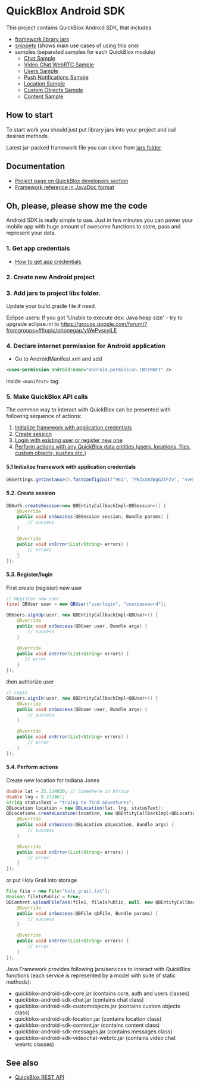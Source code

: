 # QuickBlox Android SDK

This project contains QuickBlox Android SDK, that includes

* [framework library jars](https://github.com/QuickBlox/quickblox-android-sdk/tree/master/jars)
* [snippets](https://github.com/QuickBlox/quickblox-android-sdk/tree/master/snippets) (shows main use cases of using this one)
* samples (separated samples for each QuickBlox module)
  * [Chat Sample](https://github.com/QuickBlox/quickblox-android-sdk/tree/master/sample-chat)
  * [Video Chat WebRTC Sample](https://github.com/QuickBlox/quickblox-android-sdk/tree/master/sample-videochat-webrtc)
  * [Users Sample](https://github.com/QuickBlox/quickblox-android-sdk/tree/master/sample-users)
  * [Push Notifications Sample](https://github.com/QuickBlox/quickblox-android-sdk/tree/master/sample-messages)
  * [Location Sample](https://github.com/QuickBlox/quickblox-android-sdk/tree/master/sample-location)
  * [Custom Objects Sample](https://github.com/QuickBlox/quickblox-android-sdk/tree/master/sample-custom-objects)
  * [Content Sample](https://github.com/QuickBlox/quickblox-android-sdk/tree/master/sample-content)

## How to start

To start work you should just put library jars into your project and call desired methods.

Latest jar-packed framework file you can clone from [jars  folder](https://github.com/QuickBlox/quickblox-android-sdk/tree/master/jars).

## Documentation

* [Project page on QuickBlox developers section](http://quickblox.com/developers/Android)
* [Framework reference in JavaDoc format](http://sdk.quickblox.com/android/)

## Oh, please, please show me the code

Android SDK is really simple to use. Just in few minutes you can power your mobile app with huge amount of awesome functions to store, pass and represent your data.

### 1. Get app credentials

* [How to get app credentials](http://quickblox.com/developers/Getting_application_credentials)

### 2. Create new Android project
### 3. Add jars to project libs folder.
Update your build.gradle file if need.

Eclipse users: If you got 'Unable to execute dex: Java heap size' - try to upgrade eclipse.ini to https://groups.google.com/forum/?fromgroups=#!topic/phonegap/yWePvssyiLE


### 4. Declare internet permission for Android application

* Go to AndroidManifest.xml and add

```xml
<uses-permission android:name="android.permission.INTERNET" />
```
inside `<manifest>` tag.

### 5. Make QuickBlox API calls

The common way to interact with QuickBlox can be presented with following sequence of actions:

1. [Initialize framework with application credentials](#51-initialize-framework-with-application-credentials)
2. [Create session](#52-create-session)
3. [Login with existing user or register new one](#53-registerlogin)
4. [Perform actions with any QuickBlox data entities (users, locations, files, custom objects, pushes etc.)](#54-perform-actions)

#### 5.1 Initialize framework with application credentials

```java
QBSettings.getInstance().fastConfigInit("961", "PBZxXW3WgGZtFZv", "vvHjRbVFF6mmeyJ");
```

#### 5.2. Create session


```java
QBAuth.createSession(new QBEntityCallbackImpl<QBSession>() {
    @Override
    public void onSuccess(QBSession session, Bundle params) {
        // success
    }

    @Override
    public void onError(List<String> errors) {
        // errors
    }
});
```

#### 5.3. Register/login

First create (register) new user

```java
// Register new user
final QBUser user = new QBUser("userlogin", "userpassword");

QBUsers.signUp(user, new QBEntityCallbackImpl<QBUser>() {
    @Override
    public void onSuccess(QBUser user, Bundle args) {
        // success
    }

    @Override
    public void onError(List<String> errors) {
       // error
    }
});
```

then authorize user

```java
// Login
QBUsers.signIn(user, new QBEntityCallbackImpl<QBUser>() {
    @Override
    public void onSuccess(QBUser user, Bundle args) {
        // success
    }

    @Override
    public void onError(List<String> errors) {
        // error
    }
});
```

#### 5.4. Perform actions

Create new location for Indiana Jones

```java
double lat = 25.224820; // Somewhere in Africa
double lng = 9.272461;
String statusText = "trying to find adventures";
QBLocation location = new QBLocation(lat, lng, statusText);
QBLocations.createLocation(location, new QBEntityCallbackImpl<QBLocation>() {
    @Override
    public void onSuccess(QBLocation qbLocation, Bundle args) {
        // success
    }

    @Override
    public void onError(List<String> errors) {
        // error
    }
});
```

or put Holy Grail into storage

```java
File file = new File("holy_grail.txt");
Boolean fileIsPublic = true;
QBContent.uploadFileTask(file1, fileIsPublic, null, new QBEntityCallbackImpl<QBFile>() {
    @Override
    public void onSuccess(QBFile qbFile, Bundle params) {
        // success
    }

    @Override
    public void onError(List<String> errors) {
        // error
    }
});
```

Java Framework provides following jars/services to interact with QuickBlox functions (each service is represented by a model with suite of static methods):

* quickblox-android-sdk-core.jar (contains core, auth and users classes)
* quickblox-android-sdk-chat.jar (contains chat class)
* quickblox-android-sdk-customobjects.jar (contains custom objects class)
* quickblox-android-sdk-location.jar (contains location class)
* quickblox-android-sdk-content.jar (contains content class)
* quickblox-android-sdk-messages.jar (contains messages class) 
* quickblox-android-sdk-videochat-webrtc.jar (contains video chat webrtc classes)

## See also

* [QuickBlox REST API](http://quickblox.com/developers/Overview)
